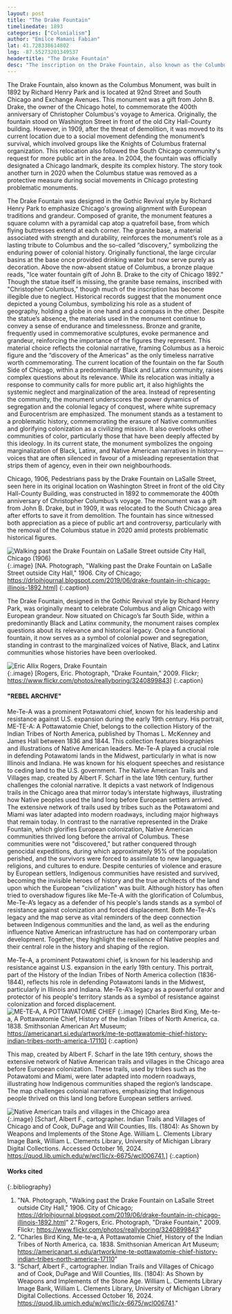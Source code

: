 ```yaml
---
layout: post
title: "The Drake Fountain"
timelinedate: 1893
categories: ["Colonialism"]
author: "Emilce Mamani Fabian"
lat: 41.728338614802
lng: -87.55273201349537
headertitle: "The Drake Fountain"
desc: "The inscription on the Drake Fountain, also known as the Columbus Monument, reads 'Ice water fountain gift of John B. Drake to the city of Chicago 1892.' Originally located on Washington Street in front of the old City Hall-County building, the monument was moved to its current location at 92nd Street and South Chicago Avenue in 1909 due to a campaign led by groups such as the Knights of Columbus, advocating for its preservation. Built by Richard Henry Park, the monument was a gift from hotelier John B. Drake to mark the 400th anniversary of Christopher Columbus's voyage to America"
---
```


The Drake Fountain, also known as the Columbus Monument, was built in 1892 by Richard Henry Park and is located at 92nd Street and South Chicago and Exchange Avenues. This monument was a gift from John B. Drake, the owner of the Chicago hotel, to commemorate the 400th anniversary of Christopher Columbus's voyage to America. Originally, the fountain stood on Washington Street in front of the old City Hall-County building. However, in 1909, after the threat of demolition, it was moved to its current location due to a social movement defending the monument’s survival, which involved groups like the Knights of Columbus fraternal organization. This relocation also followed the South Chicago community's request for more public art in the area. In 2004, the fountain was officially designated a Chicago landmark, despite its complex history. The story took another turn in 2020 when the Columbus statue was removed as a protective measure during social movements in Chicago protesting problematic monuments.

The Drake Fountain was designed in the Gothic Revival style by Richard Henry Park to emphasize Chicago's growing alignment with European traditions and grandeur. Composed of granite, the monument features a square column with a pyramidal cap atop a quatrefoil base, from which flying buttresses extend at each corner. The granite base, a material associated with strength and durability, reinforces the monument’s role as a lasting tribute to Columbus and the so-called “discovery,” symbolizing the enduring power of colonial history. Originally functional, the large circular basins at the base once provided drinking water but now serve purely as decoration. Above the now-absent statue of Columbus, a bronze plaque reads, "Ice water fountain gift of John B. Drake to the city of Chicago 1892." Though the statue itself is missing, the granite base remains, inscribed with "Christopher Columbus," though much of the inscription has become illegible due to neglect. Historical records suggest that the monument once depicted a young Columbus, symbolizing his role as a student of geography, holding a globe in one hand and a compass in the other. Despite the statue’s absence, the materials used in the monument continue to convey a sense of endurance and timelessness. Bronze and granite, frequently used in commemorative sculptures, evoke permanence and grandeur, reinforcing the importance of the figures they represent. This material choice reflects the colonial narrative, framing Columbus as a heroic figure and the “discovery of the Americas” as the only timeless narrative worth commemorating. The current location of the fountain on the far South Side of Chicago, within a predominantly Black and Latinx community, raises complex questions about its relevance. While its relocation was initially a response to community calls for more public art, it also highlights the systemic neglect and marginalization of the area. Instead of representing the community, the monument underscores the power dynamics of segregation and the colonial legacy of conquest, where white supremacy and Eurocentrism are emphasized. The monument stands as a testament to a problematic history, commemorating the erasure of Native communities and glorifying colonization as a civilizing mission. It also overlooks other communities of color, particularly those that have been deeply affected by this ideology. In its current state, the monument symbolizes the ongoing marginalization of Black, Latinx, and Native American narratives in history—voices that are often silenced in favour of a misleading representation that strips them of agency, even in their own neighbourhoods.

Chicago, 1906, Pedestrians pass by the Drake Fountain on LaSalle Street, seen here in its original location on Washington Street in front of the old City Hall-County Building, was constructed in 1892 to commemorate the 400th anniversary of Christopher Columbus’s voyage. The monument was a gift from John B. Drake, but in 1909, it was relocated to the South Chicago area after efforts to save it from demolition. The fountain has since witnessed both appreciation as a piece of public art and controversy, particularly with the removal of the Columbus statue in 2020 amid protests problematic historical figures.

![Walking past the Drake Fountain on LaSalle Street outside City Hall, Chicago (1906)](images/walkingpastdrake.jpeg)
 {:.image} 
 [NA. Photograph, "Walking past the Drake Fountain on LaSalle Street outside City Hall," 1906. City of Chicago; https://drloihjournal.blogspot.com/2019/06/drake-fountain-in-chicago-illinois-1892.html]
   {:.caption} 

The Drake Fountain, designed in the Gothic Revival style by Richard Henry Park, was originally meant to celebrate Columbus and align Chicago with European grandeur. Now situated on Chicago’s far South Side, within a predominantly Black and Latinx community, the monument raises complex questions about its relevance and historical legacy. Once a functional fountain, it now serves as a symbol of colonial power and segregation, standing in contrast to the marginalized voices of Native, Black, and Latinx communities whose histories have been overlooked.

![Eric Allix Rogers, Drake Fountain](images/rogersdrake.jpg)  
 {:.image} 
 [Rogers, Eric. Photograph, "Drake Fountain," 2009. Flickr; https://www.flickr.com/photos/reallyboring/3240899843]
   {:.caption} 

#### "REBEL ARCHIVE"
Me-Te-A was a prominent Potawatomi chief, known for his leadership and resistance against U.S. expansion during the early 19th century. His portrait, ME-TE-A: A Pottawatomie Chief, belongs to the collection History of the Indian Tribes of North America, published by Thomas L. McKenney and James Hall between 1836 and 1844. This collection features biographies and illustrations of Native American leaders. Me-Te-A played a crucial role in defending Potawatomi lands in the Midwest, particularly in what is now Illinois and Indiana. He was known for his eloquent speeches and resistance to ceding land to the U.S. government. The Native American Trails and Villages map, created by Albert F. Scharf in the late 19th century, further challenges the colonial narrative. It depicts a vast network of Indigenous trails in the Chicago area that mirror today’s interstate highways, illustrating how Native peoples used the land long before European settlers arrived. The extensive network of trails used by tribes such as the Potawatomi and Miami was later adapted into modern roadways, including major highways that remain today. In contrast to the narrative represented in the Drake Fountain, which glorifies European colonization, Native American communities thrived long before the arrival of Columbus. These communities were not "discovered," but rather conquered through genocidal expeditions, during which approximately 95% of the population perished, and the survivors were forced to assimilate to new languages, religions, and cultures to endure. Despite centuries of violence and erasure by European settlers, Indigenous communities have resisted and survived, becoming the invisible heroes of history and the true architects of the land upon which the European "civilization" was built. Although history has often tried to overshadow figures like Me-Te-A with the glorification of Columbus, Me-Te-A’s legacy as a defender of his people's lands stands as a symbol of resistance against colonization and forced displacement. Both Me-Te-A's legacy and the map serve as vital reminders of the deep connection between Indigenous communities and the land, as well as the enduring influence Native American infrastructure has had on contemporary urban development. Together, they highlight the resilience of Native peoples and their central role in the history and shaping of the region.

Me-Te-A, a prominent Potawatomi chief, is known for his leadership and resistance against U.S. expansion in the early 19th century. This portrait, part of the History of the Indian Tribes of North America collection (1836-1844), reflects his role in defending Potawatomi lands in the Midwest, particularly in Illinois and Indiana. Me-Te-A’s legacy as a powerful orator and protector of his people's territory stands as a symbol of resistance against colonization and forced displacement.
![ME-TE‑A, A POTTAWATOMIE CHIEF](chiefdrake.jpg)
 {:.image} 
[Charles Bird King, Me-te-a, A Pottawatomie Chief, History of the Indian Tribes of North America, ca. 1838. Smithsonian American Art Museum; https://americanart.si.edu/artwork/me-te-pottawatomie-chief-history-indian-tribes-north-america-17110]
   {:.caption} 

This map, created by Albert F. Scharf in the late 19th century, shows the extensive network of Native American trails and villages in the Chicago area before European colonization. These trails, used by tribes such as the Potawatomi and Miami, were later adapted into modern roadways, illustrating how Indigenous communities shaped the region’s landscape. The map challenges colonial narratives, emphasizing that Indigenous people thrived on this land long before European settlers arrived.

![Native American trails and villages in the Chicago area](trailsdrake.jpg)  
 {:.image} 
[Scharf, Albert F., cartographer. Indian Trails and Villages of Chicago and of Cook, DuPage and Will Counties, Ills. (1804): As Shown by Weapons and Implements of the Stone Age. William L. Clements Library Image Bank, William L. Clements Library, University of Michigan Library Digital Collections. Accessed October 16, 2024. https://quod.lib.umich.edu/w/wcl1ic/x-6675/wcl006741.]
   {:.caption} 


#### Works cited
{:.bibliography} 
1. "NA. Photograph, "Walking past the Drake Fountain on LaSalle Street outside City Hall," 1906. City of Chicago; https://drloihjournal.blogspot.com/2019/06/drake-fountain-in-chicago-illinois-1892.html"
2."Rogers, Eric. Photograph, "Drake Fountain," 2009. Flickr; https://www.flickr.com/photos/reallyboring/3240899843"  
3. "Charles Bird King, Me-te-a, A Pottawatomie Chief, History of the Indian Tribes of North America, ca. 1838. Smithsonian American Art Museum; https://americanart.si.edu/artwork/me-te-pottawatomie-chief-history-indian-tribes-north-america-17110"
4. "Scharf, Albert F., cartographer. Indian Trails and Villages of Chicago and of Cook, DuPage and Will Counties, Ills. (1804): As Shown by Weapons and Implements of the Stone Age. William L. Clements Library Image Bank, William L. Clements Library, University of Michigan Library Digital Collections. Accessed October 16, 2024. https://quod.lib.umich.edu/w/wcl1ic/x-6675/wcl006741."
